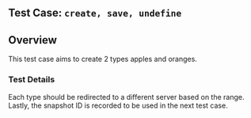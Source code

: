 ## Test Case: `create, save, undefine`

## Overview

This test case aims to create 2 types apples and oranges.

### Test Details

Each type should be redirected to a different server based on the range. Lastly, the snapshot ID is recorded to be used in the next test case.
